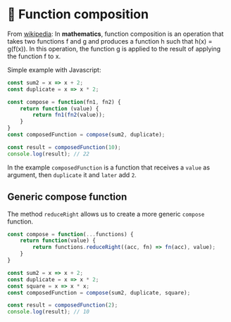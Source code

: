 # 🥂 Function composition

From [wikipedia](https://en.wikipedia.org/wiki/Function_composition#:~:text=In%20mathematics%2C%20function%20composition%20is,the%20function%20f%20to%20x.): In **mathematics**, function composition is an operation that takes two functions f and g and produces a function h such that h(x) = g(f(x)). In this operation, the function g is applied to the result of applying the function f to x.

Simple example with Javascript:

```js
const sum2 = x => x + 2;
const duplicate = x => x * 2;

const compose = function(fn1, fn2) {
    return function (value) {
        return fn1(fn2(value));
    }
}
const composedFunction = compose(sum2, duplicate);

const result = composedFunction(10);
console.log(result); // 22
```

In the example `composedFunction` is a function that receives a `value` as argument, then `duplicate` it and `later` add `2`. 


## Generic compose function

The method `reduceRight` allows us to create a more generic `compose` function.

```js
const compose = function(...functions) {
    return function(value) {
        return functions.reduceRight((acc, fn) => fn(acc), value);
    }
}

const sum2 = x => x + 2;
const duplicate = x => x * 2;
const square = x => x * x;
const composedFunction = compose(sum2, duplicate, square);

const result = composedFunction(2);
console.log(result); // 10
```

